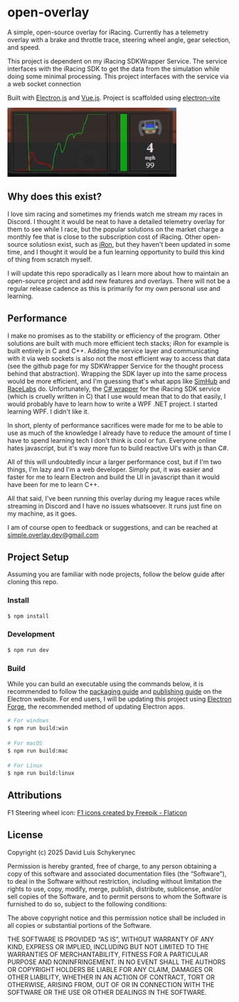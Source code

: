 # open-overlay

A simple, open-source overlay for iRacing. Currently has a telemetry overlay with a brake and throttle trace, steering wheel angle, gear selection, and speed.

This project is dependent on my iRacing SDKWrapper Service. The service interfaces with the iRacing SDK to get the data from the simulation while doing some minimal processing. This project interfaces with the service via a web socket connection 

Built with [Electron.js](https://www.electronjs.org/) and [Vue.js](https://vuejs.org/). Project is scaffolded using [electron-vite](https://electron-vite.org/)

![image](docs/images/overlay-sample.png)

## Why does this exist?

I love sim racing and sometimes my friends watch me stream my races in Discord. I thought it would be neat to have a detailed telemetry overlay for them to see while I race, but the popular solutions on the market charge a monthly fee that is close to the subscription cost of iRacing. Other open-source solutiosn exist, such as [iRon](https://github.com/lespalt/iRon), but they haven't been updated in some time, and I thought it would be a fun learning opportunity to build this kind of thing from scratch myself.

I will update this repo sporadically as I learn more about how to maintain an open-source project and add new features and overlays. There will not be a regular release cadence as this is primarily for my own personal use and learning.

## Performance

I make no promises as to the stability or efficiency of the program. Other solutions are built with much more efficient tech stacks; iRon for example is built entirely in C and C++. Adding the service layer and communicating with it via web sockets is also not the most efficient way to access that data (see the github page for my SDKWrapper Service for the thought process behind that abstraction). Wrapping the SDK layer up into the same process would be more efficient, and I'm guessing that's what apps like [SimHub](https://www.simhubdash.com/) and [RaceLabs](https://racelab.app/) do. Unfortunately, the [C# wrapper](https://github.com/NickThissen/iRacingSdkWrapper) for the iRacing SDK service (which is cruelly written in C) that I use would mean that to do that easily, I would probably have to learn how to write a WPF .NET project. I started learning WPF. I didn't like it.

In short, plenty of performance sacrifices were made for me to be able to use as much of the knowledge I already have to reduce the amount of time I have to spend learning tech I don't think is cool or fun. Everyone online hates javascript, but it's way more fun to build reactive UI's with js than C#.   

All of this will undoubtedly incur a larger performance cost, but if I'm two things, I'm lazy and I'm a web developer. Simply put, it was easier and faster for me to learn Electron and build the UI in javascript than it would have been for me to learn C++.

All that said, I've been running this overlay during my league races while streaming in Discord and I have no issues whatsoever. It runs just fine on my machine, as it goes.

I am of course open to feedback or suggestions, and can be reached at <simple.overlay.dev@gmail.com>

## Project Setup
Assuming you are familiar with node projects, follow the below guide after cloning this repo.

### Install

```bash
$ npm install
```

### Development

```bash
$ npm run dev
```

### Build
While you can build an executable using the commands below, it is recommended to follow the [packaging guide](https://www.electronjs.org/docs/latest/tutorial/tutorial-packaging) and [publishing guide](https://www.electronjs.org/docs/latest/tutorial/tutorial-publishing-updating) on the Electron website. For end users, I will be updating this project using [Electron Forge](https://www.electronforge.io/), the recommended method of updating Electron apps.

```bash
# For windows
$ npm run build:win

# For macOS
$ npm run build:mac

# For Linux
$ npm run build:linux
```

## Attributions
F1 Steering wheel icon: <a href="https://www.flaticon.com/free-icons/f1" title="f1 icons">F1 icons created by Freepik - Flaticon</a>

## License

Copyright (c) 2025 David Luis Schykerynec

Permission is hereby granted, free of charge, to any person obtaining a copy of this software and associated documentation files (the “Software”), to deal in the Software without restriction, including without limitation the rights to use, copy, modify, merge, publish, distribute, sublicense, and/or sell copies of the Software, and to permit persons to whom the Software is furnished to do so, subject to the following conditions:

The above copyright notice and this permission notice shall be included in all copies or substantial portions of the Software.

THE SOFTWARE IS PROVIDED “AS IS”, WITHOUT WARRANTY OF ANY KIND, EXPRESS OR IMPLIED, INCLUDING BUT NOT LIMITED TO THE WARRANTIES OF MERCHANTABILITY, FITNESS FOR A PARTICULAR PURPOSE AND NONINFRINGEMENT. IN NO EVENT SHALL THE AUTHORS OR COPYRIGHT HOLDERS BE LIABLE FOR ANY CLAIM, DAMAGES OR OTHER LIABILITY, WHETHER IN AN ACTION OF CONTRACT, TORT OR OTHERWISE, ARISING FROM, OUT OF OR IN CONNECTION WITH THE SOFTWARE OR THE USE OR OTHER DEALINGS IN THE SOFTWARE.